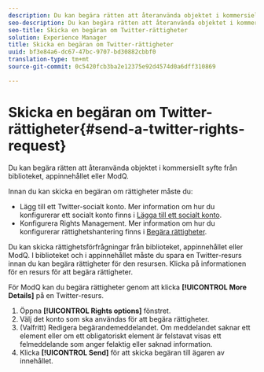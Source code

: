 ```yaml
---
description: Du kan begära rätten att återanvända objektet i kommersiellt syfte från biblioteket, appinnehållet eller ModQ.
seo-description: Du kan begära rätten att återanvända objektet i kommersiellt syfte från biblioteket, appinnehållet eller ModQ.
seo-title: Skicka en begäran om Twitter-rättigheter
solution: Experience Manager
title: Skicka en begäran om Twitter-rättigheter
uuid: bf3e84a6-dc67-47bc-9707-bd30882cbbf0
translation-type: tm+mt
source-git-commit: 0c5420fcb3ba2e12375e92d4574d0a6dff310869

---
```



# Skicka en begäran om Twitter-rättigheter{#send-a-twitter-rights-request}

Du kan begära rätten att återanvända objektet i kommersiellt syfte från biblioteket, appinnehållet eller ModQ.

Innan du kan skicka en begäran om rättigheter måste du:

* Lägg till ett Twitter-socialt konto. Mer information om hur du konfigurerar ett socialt konto finns i [Lägga till ett socialt konto](../c-users-creating-accounts-with-studio-access/t-configure-social-accout-instagram/t-configure-social-accout-instagram.md#t_configure_social_accout_instagram).
* Konfigurera Rights Management. Mer information om hur du konfigurerar rättighetshantering finns i [Begära rättigheter](../c-how-requesting-rights-works/c-how-requesting-rights-works.md#c_how_requesting_rights_works).

Du kan skicka rättighetsförfrågningar från biblioteket, appinnehållet eller ModQ. I biblioteket och i appinnehållet måste du spara en Twitter-resurs innan du kan begära rättigheter för den resursen. Klicka på informationen för en resurs för att begära rättigheter.

För ModQ kan du begära rättigheter genom att klicka **[!UICONTROL More Details]** på en Twitter-resurs.

1. Öppna **[!UICONTROL Rights options]** fönstret.
1. Välj det konto som ska användas för att begära rättigheter.
1. (Valfritt) Redigera begärandemeddelandet. Om meddelandet saknar ett element eller om ett obligatoriskt element är felstavat visas ett felmeddelande som anger felaktig eller saknad information.
1. Klicka **[!UICONTROL Send]** för att skicka begäran till ägaren av innehållet.
